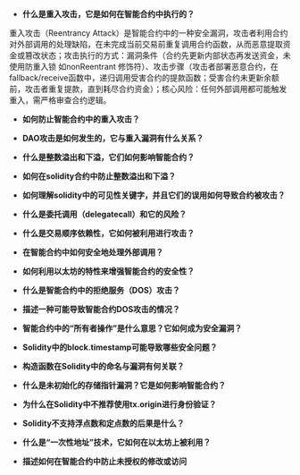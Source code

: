- **什么是重入攻击，它是如何在智能合约中执行的？**

重入攻击（Reentrancy Attack）是智能合约中的一种安全漏洞，攻击者利用合约对外部调用的处理缺陷，在未完成当前交易前重复调用合约函数，从而恶意提取资金或篡改状态；攻击执行的方式：漏洞条件（合约先更新内部状态再发送资金，未使用防重入锁 如nonReentrant 修饰符）、攻击步骤（攻击者部署恶意合约，在fallback/receive函数中，递归调用受害合约的提款函数；受害合约未更新余额前，攻击者重复提款，直到耗尽合约资金）；核心风险：任何外部调用都可能触发重入，需严格审查合约逻辑。

- **如何防止智能合约中的重入攻击？**

- **DAO攻击是如何发生的，它与重入漏洞有什么关系？**

- **什么是整数溢出和下溢，它们如何影响智能合约？**

- **如何在solidity合约中防止整数溢出和下溢？**

- **如何理解solidity中的可见性关键字，并且它们的误用如何导致合约被攻击？**

- **什么是委托调用（delegatecall）和它的风险？**

- **什么是交易顺序依赖性，它如何被利用进行攻击？**

- **在智能合约中如何安全地处理外部调用？**

- **如何利用以太坊的特性来增强智能合约的安全性？**

- **什么是智能合约中的拒绝服务（DOS）攻击？**

- **描述一种可能导致智能合约DOS攻击的情况？**

- **智能合约中的“所有者操作”是什么意思？它如何成为安全漏洞？**

- **Solidity中的block.timestamp可能导致哪些安全问题？**

- **构造函数在Solidity中的命名与漏洞有何关联？**

- **什么是未初始化的存储指针漏洞？它是如何影响智能合约？**

- **为什么在Solidity中不推荐使用tx.origin进行身份验证？**

- **Solidity不支持浮点数和定点数的后果是什么？**

- **什么是“一次性地址”技术，它如何在以太坊上被利用？**

- **描述如何在智能合约中防止未授权的修改或访问**

